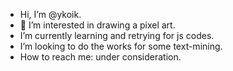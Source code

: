 - Hi, I’m @ykoik.
- 👀 I’m interested in drawing a pixel art.
- I’m currently learning and retrying for js codes.
- I’m looking to do the works for some text-mining.
- How to reach me: under consideration.

<!---
ykoik/ykoik is a ✨ special ✨ repository because its `README.md` (this file) appears on your GitHub profile.
You can click the Preview link to take a look at your changes.
--->

